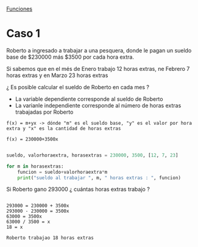 [Funciones](../README.md)
# Caso 1

Roberto a ingresado a trabajar a una pesquera, donde le pagan un sueldo base de $230000 más $3500 por cada hora extra.

Si sabemos que en el més de Enero trabajo 12 horas extras, ne Febrero 7 horas extras y en Marzo 23 horas extras

¿ Es posible calcular el sueldo de Roberto en cada mes ?

* La variable dependiente corresponde al sueldo de Roberto
* La varianle independiente corresponde al número de horas extras trabajadas por Roberto
```
f(x) = m+yx -> dónde "m" es el sueldo base, "y" es el valor por hora extra y "x" es la cantidad de horas extras

f(x) = 230000+3500x

```
```python

sueldo, valorhoraextra, horasextras = 230000, 3500, [12, 7, 23]

for m in horasextras:
    funcion = sueldo+valorhoraextra*m
    print("sueldo al trabajar ", m, " horas extras : ", funcion)

```
Si Roberto gano 293000 ¿ cuántas horas extras trabajo ?
```

293000 = 230000 + 3500x
293000 - 230000 = 3500x
63000 = 3500x
63000 / 3500 = x
18 = x

Roberto trabajao 18 horas extras

```